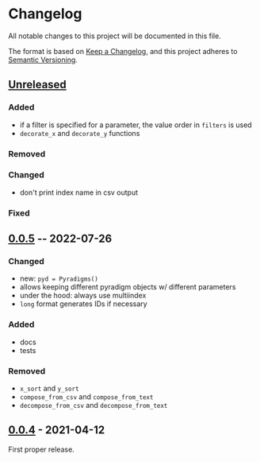 # Changelog
All notable changes to this project will be documented in this file.

The format is based on [Keep a Changelog](https://keepachangelog.com/en/1.0.0/),
and this project adheres to [Semantic Versioning](https://semver.org/spec/v2.0.0.html).

## [Unreleased]

### Added
* if a filter is specified for a parameter, the value order in `filters` is used
* `decorate_x` and `decorate_y` functions

### Removed

### Changed
* don't print index name in csv output

### Fixed

## [0.0.5] -- 2022-07-26

### Changed
* new: `pyd = Pyradigms()`
* allows keeping different pyradigm objects w/ different parameters
* under the hood: always use multiindex
* `long` format generates IDs if necessary

### Added
* docs
* tests

### Removed
* `x_sort` and `y_sort`
* `compose_from_csv` and `compose_from_text`
* `decompose_from_csv` and `decompose_from_text`

## [0.0.4] - 2021-04-12

First proper release.

[Unreleased]: https://github.com/fmatter/pyradigms/compare/0.0.5...HEAD
[0.0.5]: https://github.com/fmatter/pyradigms/releases/tag/0.0.5
[0.0.4]: https://github.com/fmatter/pyradigms/releases/tag/v0.0.4

